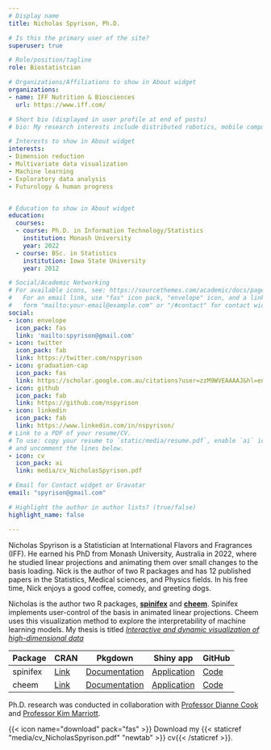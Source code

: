 ```yaml
---
# Display name
title: Nicholas Spyrison, Ph.D.

# Is this the primary user of the site?
superuser: true

# Role/position/tagline
role: Biostatistcian

# Organizations/Affiliations to show in About widget
organizations:
- name: IFF Nutrition & Biosciences
  url: https://www.iff.com/

# Short bio (displayed in user profile at end of posts)
# bio: My research interests include distributed robotics, mobile computing and programmable matter.

# Interests to show in About widget
interests:
- Dimension reduction
- Multivariate data visualization
- Machine learning
- Exploratory data analysis
- Futurology & human progress


# Education to show in About widget
education:
  courses:
  - course: Ph.D. in Information Technology/Statistics
    institution: Monash University
    year: 2022
  - course: BSc. in Statistics
    institution: Iowa State University
    year: 2012

# Social/Academic Networking
# For available icons, see: https://sourcethemes.com/academic/docs/page-builder/#icons
#   For an email link, use "fas" icon pack, "envelope" icon, and a link in the
#   form "mailto:your-email@example.com" or "/#contact" for contact widget.
social:
- icon: envelope
  icon_pack: fas
  link: 'mailto:spyrison@gmail.com'
- icon: twitter
  icon_pack: fab
  link: https://twitter.com/nspyrison
- icon: graduation-cap
  icon_pack: fas
  link: https://scholar.google.com.au/citations?user=zzM9WVEAAAAJ&hl=en
- icon: github
  icon_pack: fab
  link: https://github.com/nspyrison
- icon: linkedin
  icon_pack: fab
  link: https://www.linkedin.com/in/nspyrison/
# Link to a PDF of your resume/CV.
# To use: copy your resume to `static/media/resume.pdf`, enable `ai` icons in `params.toml`, 
# and uncomment the lines below.
- icon: cv
  icon_pack: ai
  link: media/cv_NicholasSpyrison.pdf

# Email for Contact widget or Gravatar
email: "spyrison@gmail.com"

# Highlight the author in author lists? (true/false)
highlight_name: false

---
```


<!-- Bio -->
Nicholas Spyrison is a Statistician at International Flavors and Fragrances (IFF). He earned his PhD from Monash University, Australia in 2022, where he studied linear projections and animating them over small changes to the basis loading. Nick is the author of two R packages and has 12 published papers in the Statistics, Medical sciences, and Physics fields. In his free time, Nick enjoys a good coffee, comedy, and greeting dogs.

<!-- Intro -->
<!-- Today, Nicholas will be presenting a novel method to explore Local Attributions of non-linear models. His corresponding article was recently accepted to Computational Statistics and the R package is available on CRAN. -->

<!-- I have recently recieved my Ph.D. from Monash University, Melbourne Australia where I studied multivariate data visualization, dimension reduction, and nonlinear model interpretability. -->

Nicholas is the author two R packages, [__spinifex__](https://nspyrison.github.io/spinifex/) and [__cheem__](https://nspyrison.github.io/cheem/). Spinifex implements user-control of the basis in animated linear projections. Cheem uses this visualization method to explore the interpretability of machine learning models. My thesis is titled [_Interactive and dynamic visualization of high-dimensional data_](https://nspyrison.github.io/thesis_ns/)

| Package | CRAN | Pkgdown | Shiny app | GitHub |
| ------- | ---- | ----------- | --------- | ------ |
| spinifex | [Link](https://CRAN.R-project.org/package=spinifex) | [Documentation](https://nspyrison.github.io/spinifex/) | [Application](https://nicholas-spyrison.shinyapps.io/radial_tour/) | [Code](https://github.com/nspyrison/spinifex) |
| cheem | [Link](https://CRAN.R-project.org/package=cheem) | [Documentation](https://nspyrison.github.io/cheem/) | [Application](https://nicholas-spyrison.shinyapps.io/cheem_initial/) | [Code](https://github.com/nspyrison/cheem) |



<!-- I had the pleasure of working with the [NUMBATS](https://numbat.space/) and [Immersive Analytics](https://ialab.it.monash.edu/) during my studies. -->
Ph.D. research was conducted in collaboration with 
[Professor Dianne Cook](http://www.dicook.org/) and [Professor Kim Marriott](https://research.monash.edu/en/persons/kimbal-marriott).

<!-- I have been deepening my appreciation for coffee during my time in Australia. I love dogs and enjoy a good bike ride, comedy, and board games. -->

{{< icon name="download" pack="fas" >}} Download my {{< staticref "media/cv_NicholasSpyrison.pdf" "newtab" >}} cv{{< /staticref >}}.
